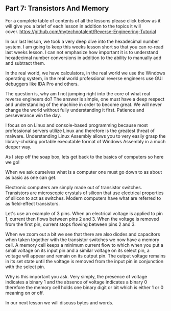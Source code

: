 ## Part 7: Transistors And Memory

For a complete table of contents of all the lessons please click below as it will give you a brief of each lesson in addition to the topics it will cover.&nbsp;https://github.com/mytechnotalent/Reverse-Engineering-Tutorial

In our last lesson, we took a very deep dive into the hexadecimal number system. I am going to keep this weeks lesson short so that you can re-read last weeks lesson. I can not emphasize how important it is to understand hexadecimal number conversions in addition to the ability to manually add and subtract them.

In the real world, we have calculators, in the real world we use the Windows operating system, in the real world professional reverse engineers use GUI debuggers like IDA Pro and others.

The question is, why am I not jumping right into the core of what real reverse engineers do? The answer is simple, one must have a deep respect and understanding of the machine in order to become great. We will never change the world without fully understanding it first. Patience and perseverance win the day.

I focus on on Linux and console-based programming because most professional servers utilize Linux and therefore is the greatest threat of malware. Understanding Linux Assembly allows you to very easily grasp the library-choking portable executable format of Windows Assembly in a much deeper way.

As I step off the soap box, lets get back to the basics of computers so here we go!

When we ask ourselves what is a computer one must go down to as about as basic as one can get.

Electronic computers are simply made out of transistor switches. Transistors are microscopic crystals of silicon that use electrical properties of silicon to act as switches. Modern computers have what are referred to as field-effect transistors.

Let's use an example of 3 pins. When an electrical voltage is applied to pin 1, current then flows between pins 2 and 3. When the voltage is removed from the first pin, current stops flowing between pins 2 and 3.

When we zoom out a bit we see that there are also diodes and capacitors when taken together with the transistor switches we now have a memory cell. A memory cell keeps a minimum current flow to which when you put a small voltage on its input pin and a similar voltage on its select pin, a voltage will appear and remain on its output pin. The output voltage remains in its set state until the voltage is removed from the input pin in conjunction with the select pin.

Why is this important you ask. Very simply, the presence of voltage indicates a binary 1 and the absence of voltage indicates a binary 0 therefore the memory cell holds one binary digit or bit which is either 1 or 0 meaning on or off.

In our next lesson we will discuss bytes and words.